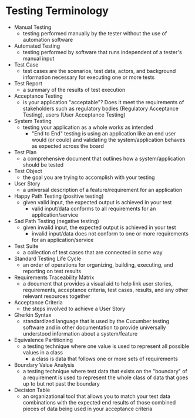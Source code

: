 # Testing Terminology
- Manual Testing
    - testing performed manually by the tester without the use of automation software
- Automated Testing
    - testing performed by software that runs independent of a tester's manual input
- Test Case
    - test cases are the scenarios, test data, actors, and background information necessary for executing one or more tests
- Test Report
    - a summary of the results of test execution
- Acceptance Testing
    - is your application "acceptable"? Does it meet the requirements of stakeholders such as regulatory bodies (Regulatory Acceptance Testing), users (User Acceptance Testing)
- System Testing
    - testing your application as a whole works as intended
        - "End to End" testing is using an application like an end user would (or could) and validating the system/application behaves as expected across the board
- Test Plan
    - a comprehensive document that outlines how a system/application should be tested
- Test Object  
    - the goal you are trying to accomplish with your testing
- User Story
    - a universal description of a feature/requirement for an application
- Happy Path Testing (positive testing)
    - given valid input, the expected output is achieved in your test
        - valid input/data conforms to all requirements for an application/service
- Sad Path Testing (negative testing)
    - given invalid input, the expected output is achieved in your test
        - invalid input/data does not conform to one or more requirements for an application/service
- Test Suite
    - a collection of test cases that are connected in some way
- Standard Testing Life Cycle
    - an order of operations for organizing, building, executing, and reporting on test results
- Requirements Traceability Matrix
    - a document that provides a visual aid to help link user stories, requirements, acceptance criteria, test cases, results, and any other relevant resources together
- Acceptance Criteria
    - the steps involved to achieve a User Story
- Gherkin Syntax
    - standardized language that is used by the Cucumber testing software and in other documentation to provide universally understood information about a system/feature
- Equivalence Partitioning
    - a testing technique where one value is used to represent all possible values in a class
        - a class is data that follows one or more sets of requirements
- Boundary Value Analysis
    - a testing technique where test data that exists on the "boundary" of a requirement is used to represent the whole class of data that goes up to but not past the boundary
- Decision Table
    - an organizational tool that allows you to match your test data combinations with the expected end results of those combined pieces of data being used in your acceptance criteria